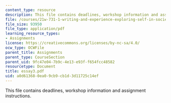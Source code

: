 ```yaml
---
content_type: resource
description: This file contains deadlines, workshop information and assignment instructions.
file: /courses/21w-731-1-writing-and-experience-exploring-self-in-society-spring-2004/a0d613680ea09cb9cb1d3d11725c14ef_essay3.pdf
file_size: 93950
file_type: application/pdf
learning_resource_types:
- Assignments
license: https://creativecommons.org/licenses/by-nc-sa/4.0/
ocw_type: OCWFile
parent_title: Assignments
parent_type: CourseSection
parent_uid: 9fc47e04-7b9c-4e13-e93f-f654fcc48582
resourcetype: Document
title: essay3.pdf
uid: a0d61368-0ea0-9cb9-cb1d-3d11725c14ef
---
```

This file contains deadlines, workshop information and assignment instructions.